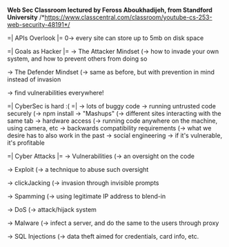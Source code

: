 __Web Sec Classroom lectured by Feross Aboukhadijeh, from Standford University__
/*https://www.classcentral.com/classroom/youtube-cs-253-web-security-48191*/

=| APIs Overlook |=
0-> every site can store up to 5mb on disk space


=| Goals as Hacker |=
\-> The Attacker Mindset
 (-> how to invade your own system, and how to prevent others from doing so

\-> The Defender Mindset
 (-> same as before, but with prevention in mind instead of invasion

\-> find vulnerabilities everywhere!


=| CyberSec is hard :( =|
\-> lots of buggy code
\-> running untrusted code securely
 (-> npm install <lib>
\-> "Mashups"
 (-> different sites interacting with the same tab
\-> hardware access
 (-> running code anywhere on the machine, using camera, etc
\-> backwards compatibility requirements
 (-> what we desire has to also work in the past
\-> social engineering
\-> if it's vulnerable, it's profitable


=| Cyber Attacks |=
\-> Vulnerabilities
 (-> an oversight on the code

\-> Exploit
 (-> a technique to abuse such oversight

\-> clickJacking
 (-> invasion through invisible prompts

\-> Spamming
 (-> using legitimate IP address to blend-in

\-> DoS
 (-> attack/hijack system

\-> Malware
 (-> infect a server, and do the same to the users through proxy

\-> SQL Injections
 (-> data theft aimed for credentials, card info, etc.